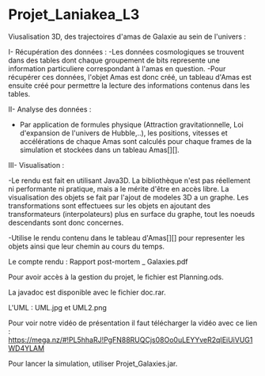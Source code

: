 # Projet_Laniakea_L3
Viusalisation 3D, des trajectoires d'amas de Galaxie au sein de l'univers :

I- Récupération des données :
  -Les données cosmologiques se trouvent dans des tables dont chaque groupement de bits represente une information particuliere correspondant à l'amas en question.
  -Pour récupérer ces données, l'objet Amas est donc créé, un tableau d'Amas est ensuite créé pour permettre la lecture des informations contenus dans les tables.

II- Analyse des données : 
- Par application de formules physique (Attraction gravitationnelle, Loi d'expansion de l'univers de Hubble,..), les positions, vitesses et accélérations de chaque Amas sont calculés pour chaque frames de la simulation et stockées dans un tableau Amas[][].

III- Visualisation :

-Le rendu est fait en utilisant Java3D. La bibliothèque n'est pas réellement ni performante ni pratique, mais a le mérite d'être en accès libre. La visualisation des objets se fait par l'ajout de modeles 3D a un graphe. Les transformations sont effectuees sur les objets en ajoutant des transformateurs (interpolateurs) plus en surface du graphe, tout les noeuds descendants sont donc concernes.

-Utilise le rendu contenu dans le tableau d'Amas[][] pour representer les objets ainsi que leur chemin au cours du temps.

Le compte rendu : Rapport post-mortem _ Galaxies.pdf

Pour avoir accès à la gestion du projet, le fichier est Planning.ods.

La javadoc est disponible avec le fichier doc.rar.

L'UML : UML.jpg et UML2.png

Pour voir notre vidéo de présentation il faut télécharger la vidéo avec ce lien : https://mega.nz/#!PL5hhaRJ!PgFN88RUQCjs08Oo0uLEYYveR2qIEiUiVUG1WD4YLAM

Pour lancer la simulation, utiliser Projet_Galaxies.jar.
